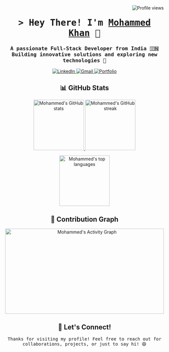 <a href="#">
  <img align="right" src="https://komarev.com/ghpvc/?username=mehmedx7&label=Profile%20Views&color=0e75b6&style=flat" alt="Profile views" />
</a>

<!-- Intro -->
<h1 align="center">
  <samp>&gt; Hey There! I'm
    <b><a href="https://mohammedkhan.netlify.app/" target="_blank">Mohammed Khan</a></b> 👋
  </samp>
</h1>

<h3 align="center">
  <samp>
    A passionate <b>Full-Stack Developer</b> from <b>India</b> 🇮🇳 <br>
    Building innovative solutions and exploring new technologies 🚀
  </samp>
</h3>

<!-- Social Links -->
<p align="center">
  <a href="https://www.linkedin.com/in/mehmedx7" target="_blank">
    <img src="https://img.shields.io/badge/LinkedIn-0077B5?style=for-the-badge&logo=linkedin&logoColor=white" alt="LinkedIn" />
  </a>
  <a href="mailto:mehmedkhan16@gmail.com" target="_blank">
    <img src="https://img.shields.io/badge/Gmail-D14836?style=for-the-badge&logo=gmail&logoColor=white" alt="Gmail" />
  </a>
  <a href="https://mohammedkhan.netlify.app" target="_blank">
    <img src="https://img.shields.io/badge/Portfolio-FF5722?style=for-the-badge&logo=google-chrome&logoColor=white" alt="Portfolio" />
  </a>
</p>

<!-- GitHub Stats -->
<h2 align="center">📊 GitHub Stats</h2>

<p align="center">
  <a href="#">
    <img height="160" src="https://github-readme-stats.vercel.app/api?username=mehmedx7&count_private=true&include_all_commits=true&theme=radical&hide_border=true" alt="Mohammed's GitHub stats" />
  </a>
  <a href="#">
    <img height="160" src="https://github-readme-streak-stats.herokuapp.com/?user=mehmedx7&theme=radical&hide_border=true" alt="Mohammed's GitHub streak" />
  </a>
</p>

<p align="center">
  <a href="#">
    <img height="160" src="https://github-readme-stats.vercel.app/api/top-langs/?username=mehmedx7&layout=compact&theme=radical&hide_border=true" alt="Mohammed's top languages" />
  </a>
</p>

<!-- Activity Graph -->
<h2 align="center">🚀 Contribution Graph</h2>

<p align="center">
  <a href="https://github.com/mehmedx7">
    <img height="270" width="100%" src="https://github-readme-activity-graph.vercel.app/graph?username=mehmedx7&bg_color=0d1117&color=52d4ff&line=ff006f&point=ffffff&area=true&hide_border=true" alt="Mohammed's Activity Graph" />
  </a>
</p>


<!-- Footer -->
<h2 align="center">🌟 Let's Connect!</h2>

<p align="center">
  <samp>
    Thanks for visiting my profile! Feel free to reach out for collaborations, projects, or just to say hi! 😄
  </samp>
</p>
